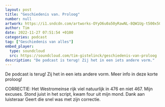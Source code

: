 ```yaml
---
layout: post
title: "Geschiedenis van. Proloog"
number: null
artwork: https://i1.sndcdn.com/artworks-OYyO6u0a50yRawNL-8QW1Ug-t500x500.jpg
author: Tim
date: 2022-11-27 07:51:54 +0100
categories: podcast
tag: ["Geschiedenis van alles"]
embed_player:
  type: soundcloud
  src: https://soundcloud.com/tim-gistelinck/geschiedenis-van-proloog
description: "De podcast is terug! Zij het in een iets andere vorm."
---
```

De podcast is terug! Zij het in een iets andere vorm. Meer info in deze korte proloog!

CORRECTIE: Het Westromeinse rijk viel natuurlijk in 476 en niet 467. Mijn excuses. Stond juist in het script, kwam four uit mijn mond. Dank aan luisteraar Geert die snel was met zijn correctie.